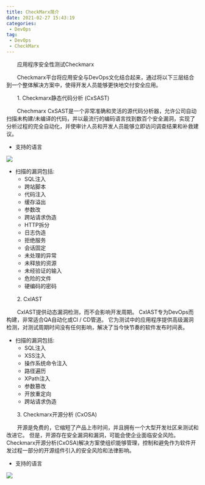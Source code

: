```yaml
---
title: CheckMarx简介
date: 2021-02-27 15:43:19
categories:
 - DevOps
tag:
 - DevOps
 - CheckMarx
---
```


　　应用程序安全性测试Checkmarx

　　Checkmarx平台将应用安全与DevOps文化结合起来，通过将以下三层结合到一个整体解决方案中，使得开发人员能够更快地交付安全应用。

　　1. Checkmarx静态代码分析 (CxSAST)

　　Chechmarx CxSAST是一个非常准确和灵活的源代码分析器，允许公司自动扫描未构建/未编译的代码，并以最流行的编码语言找到数百个安全漏洞，实现了分析过程的完全自动化，并使审计人员和开发人员能够立即访问调查结果和补救建议。

* 支持的语言

![]({{site.baseurl}}/assets/images/2021-02-27-CheckMarx简介/1561456006565007.jpg)

* 扫描的漏洞包括:
  + SQL注入
  + 跨站脚本
  + 代码注入
  + 缓存溢出
  + 参数改
  + 跨站请求伪造
  + HTTP拆分
  + 日志伪造
  + 拒绝服务
  + 会话固定
  + 未处理的异常
  + 未释放的资源
  + 未经验证的输入
  + 危险的文件
  + 硬编码的密码

　　2. CxIAST

　　CxIAST提供动态漏洞检测，而不会影响开发周期。 CxIAST专为DevOps而构建，非常适合QA自动化或CI / CD管道。 它为测试中的应用程序提供高级漏洞检测，对测试周期时间没有任何影响，解决了当今快节奏的软件发布时间表。

* 扫描的漏洞包括:
  + SQL注入
  + XSS注入
  + 操作系统命令注入
  + 路径遍历
  + XPath注入
  + 参数篡改
  + 开放重定向
  + 跨站请求伪造

　　3. Checkmarx开源分析 (CxOSA)

　　开源是免费的，它缩短了产品上市时间，并且拥有一个大型开发社区来测试和改进它。 但是，开源存在安全漏洞和漏洞，可能会使企业面临安全风险。 Checkmarx开源分析(CxOSA)解决方案使组织能够管理，控制和避免作为软件开发过程一部分的开源组件引入的安全风险和法律影响。

* 支持的语言

![]({{site.baseurl}}/assets/images/2021-02-27-CheckMarx简介/1561456128372440.png)




